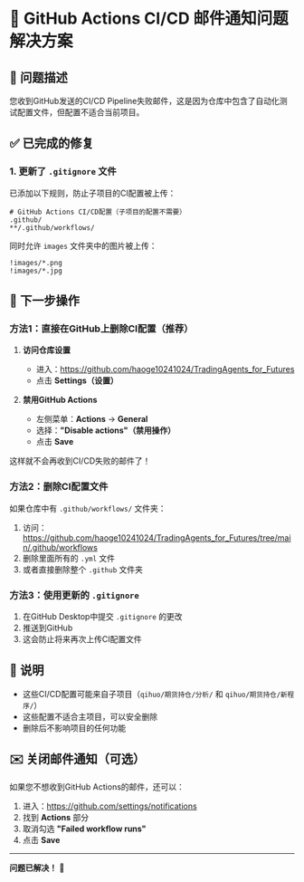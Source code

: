 # 🔧 GitHub Actions CI/CD 邮件通知问题解决方案

## 📧 问题描述

您收到GitHub发送的CI/CD Pipeline失败邮件，这是因为仓库中包含了自动化测试配置文件，但配置不适合当前项目。

## ✅ 已完成的修复

### 1. 更新了 `.gitignore` 文件

已添加以下规则，防止子项目的CI配置被上传：

```gitignore
# GitHub Actions CI/CD配置（子项目的配置不需要）
.github/
**/.github/workflows/
```

同时允许 `images` 文件夹中的图片被上传：

```gitignore
!images/*.png
!images/*.jpg
```

## 🚀 下一步操作

### 方法1：直接在GitHub上删除CI配置（推荐）

1. **访问仓库设置**
   - 进入：https://github.com/haoge10241024/TradingAgents_for_Futures
   - 点击 **Settings（设置）**

2. **禁用GitHub Actions**
   - 左侧菜单：**Actions** → **General**
   - 选择：**"Disable actions"（禁用操作）**
   - 点击 **Save**

这样就不会再收到CI/CD失败的邮件了！

### 方法2：删除CI配置文件

如果仓库中有 `.github/workflows/` 文件夹：

1. 访问：https://github.com/haoge10241024/TradingAgents_for_Futures/tree/main/.github/workflows
2. 删除里面所有的 `.yml` 文件
3. 或者直接删除整个 `.github` 文件夹

### 方法3：使用更新的 `.gitignore`

1. 在GitHub Desktop中提交 `.gitignore` 的更改
2. 推送到GitHub
3. 这会防止将来再次上传CI配置文件

## 📝 说明

- 这些CI/CD配置可能来自子项目（`qihuo/期货持仓/分析/` 和 `qihuo/期货持仓/新程序/`）
- 这些配置不适合主项目，可以安全删除
- 删除后不影响项目的任何功能

## ✉️ 关闭邮件通知（可选）

如果您不想收到GitHub Actions的邮件，还可以：

1. 进入：https://github.com/settings/notifications
2. 找到 **Actions** 部分
3. 取消勾选 **"Failed workflow runs"**
4. 点击 **Save**

---

**问题已解决！** 🎉

